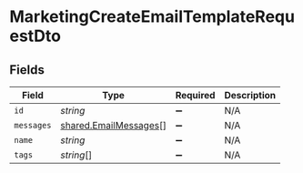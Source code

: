 # MarketingCreateEmailTemplateRequestDto


## Fields

| Field                                                                 | Type                                                                  | Required                                                              | Description                                                           |
| --------------------------------------------------------------------- | --------------------------------------------------------------------- | --------------------------------------------------------------------- | --------------------------------------------------------------------- |
| `id`                                                                  | *string*                                                              | :heavy_minus_sign:                                                    | N/A                                                                   |
| `messages`                                                            | [shared.EmailMessages](../../../sdk/models/shared/emailmessages.md)[] | :heavy_minus_sign:                                                    | N/A                                                                   |
| `name`                                                                | *string*                                                              | :heavy_minus_sign:                                                    | N/A                                                                   |
| `tags`                                                                | *string*[]                                                            | :heavy_minus_sign:                                                    | N/A                                                                   |